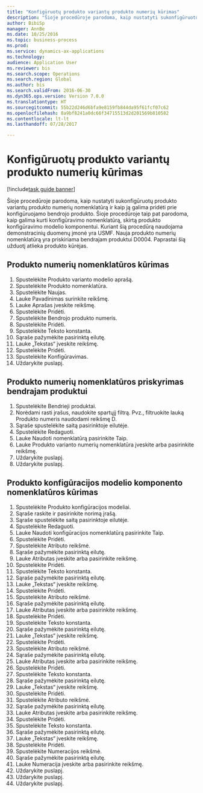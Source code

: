 ```yaml
--- 
title: "Konfigūruotų produkto variantų produkto numerių kūrimas"
description: "Šioje procedūroje parodoma, kaip nustatyti sukonfigūruotų produkto variantų produkto numerių nomenklatūrą ir kaip ją galima pridėti prie konfigūruojamo bendrojo produkto."
author: BibiSp
manager: AnnBe
ms.date: 10/25/2016
ms.topic: business-process
ms.prod: 
ms.service: dynamics-ax-applications
ms.technology: 
audience: Application User
ms.reviewer: bis
ms.search.scope: Operations
ms.search.region: Global
ms.author: bis
ms.search.validFrom: 2016-06-30
ms.dyn365.ops.version: Version 7.0.0
ms.translationtype: HT
ms.sourcegitcommit: 55b22d246d6bfa9e8159fb844da95f61fcf07c62
ms.openlocfilehash: 8a9bf8241a0dc66f34715513d2d201569b810582
ms.contentlocale: lt-lt
ms.lasthandoff: 07/28/2017

---
```

# <a name="create-a-product-number-for-configured-product-variants"></a>Konfigūruotų produkto variantų produkto numerių kūrimas

[!include[task guide banner](../../includes/task-guide-banner.md)]

Šioje procedūroje parodoma, kaip nustatyti sukonfigūruotų produkto variantų produkto numerių nomenklatūrą ir kaip ją galima pridėti prie konfigūruojamo bendrojo produkto. Šioje procedūroje taip pat parodoma, kaip galima kurti konfigūravimo nomenklatūrą, skirtą produkto konfigūravimo modelio komponentui. Kuriant šią procedūrą naudojama demonstracinių duomenų įmonė yra USMF. Nauja produkto numerių nomenklatūrą yra priskiriama bendrajam produktui D0004. Paprastai šią užduotį atlieka produkto kūrėjas.


## <a name="create-a-product-number-nomenclature"></a>Produkto numerių nomenklatūros kūrimas
1. Spustelėkite Produkto varianto modelio aprašą.
2. Spustelėkite Produkto nomenklatūra.
3. Spustelėkite Naujas.
4. Lauke Pavadinimas surinkite reikšmę.
5. Lauke Aprašas įveskite reikšmę.
6. Spustelėkite Pridėti.
7. Spustelėkite Bendrojo produkto numeris.
8. Spustelėkite Pridėti.
9. Spustelėkite Teksto konstanta.
10. Sąraše pažymėkite pasirinktą eilutę.
11. Lauke „Tekstas“ įveskite reikšmę.
12. Spustelėkite Pridėti.
13. Spustelėkite Konfigūravimas.
14. Uždarykite puslapį.

## <a name="assign-the-product-number-nomenclature-to-a-product-master"></a>Produkto numerių nomenklatūros priskyrimas bendrajam produktui
1. Spustelėkite Bendrieji produktai.
2. Norėdami rasti įrašus, naudokite spartųjį filtrą. Pvz., filtruokite lauką Produkto numeris naudodami reikšmę D.
3. Sąraše spustelėkite saitą pasirinktoje eilutėje.
4. Spustelėkite Redaguoti.
5. Lauke Naudoti nomenklatūrą pasirinkite Taip.
6. Lauke Produkto varianto numerių nomenklatūra įveskite arba pasirinkite reikšmę.
7. Uždarykite puslapį.
8. Uždarykite puslapį.

## <a name="create-nomenclature-for-a-product-configuration-model-component"></a>Produkto konfigūracijos modelio komponento nomenklatūros kūrimas
1. Spustelėkite Produkto konfigūracijos modeliai.
2. Sąraše raskite ir pasirinkite norimą įrašą.
3. Sąraše spustelėkite saitą pasirinktoje eilutėje.
4. Spustelėkite Redaguoti.
5. Lauke Naudoti konfigūracijos nomenklatūrą pasirinkite Taip.
6. Spustelėkite Pridėti.
7. Spustelėkite Atributo reikšmė.
8. Sąraše pažymėkite pasirinktą eilutę.
9. Lauke Atributas įveskite arba pasirinkite reikšmę.
10. Spustelėkite Pridėti.
11. Spustelėkite Teksto konstanta.
12. Sąraše pažymėkite pasirinktą eilutę.
13. Lauke „Tekstas“ įveskite reikšmę.
14. Spustelėkite Pridėti.
15. Spustelėkite Atributo reikšmė.
16. Sąraše pažymėkite pasirinktą eilutę.
17. Lauke Atributas įveskite arba pasirinkite reikšmę.
18. Spustelėkite Pridėti.
19. Spustelėkite Teksto konstanta.
20. Sąraše pažymėkite pasirinktą eilutę.
21. Lauke „Tekstas“ įveskite reikšmę.
22. Spustelėkite Pridėti.
23. Spustelėkite Atributo reikšmė.
24. Sąraše pažymėkite pasirinktą eilutę.
25. Lauke Atributas įveskite arba pasirinkite reikšmę.
26. Spustelėkite Pridėti.
27. Spustelėkite Teksto konstanta.
28. Sąraše pažymėkite pasirinktą eilutę.
29. Lauke „Tekstas“ įveskite reikšmę.
30. Spustelėkite Pridėti.
31. Spustelėkite Atributo reikšmė.
32. Sąraše pažymėkite pasirinktą eilutę.
33. Lauke Atributas įveskite arba pasirinkite reikšmę.
34. Spustelėkite Pridėti.
35. Spustelėkite Teksto konstanta.
36. Sąraše pažymėkite pasirinktą eilutę.
37. Lauke „Tekstas“ įveskite reikšmę.
38. Spustelėkite Pridėti.
39. Spustelėkite Numeracijos reikšmė.
40. Sąraše pažymėkite pasirinktą eilutę.
41. Lauke Numeracija įveskite arba pasirinkite reikšmę.
42. Uždarykite puslapį.
43. Uždarykite puslapį.
44. Uždarykite puslapį.


